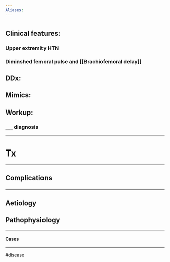```yaml
---
Aliases:
---
```

# 
## Clinical features:
### Upper extremity HTN
### Diminshed femoral pulse and [[Brachiofemoral delay]]
## DDx:
###
## Mimics:
###
## Workup:
### ___ diagnosis
---
# Tx

---
## Complications
###

---
## Aetiology
## Pathophysiology

---
#### Cases


---
#disease 